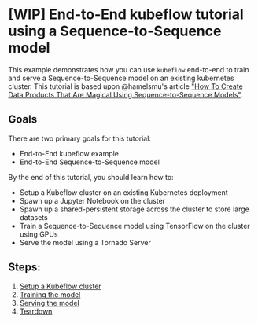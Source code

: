 # [WIP] End-to-End kubeflow tutorial using a Sequence-to-Sequence model

This example demonstrates how you can use `kubeflow` end-to-end to train and
serve a Sequence-to-Sequence model on an existing kubernetes cluster. This
tutorial is based upon @hamelsmu's article ["How To Create Data Products That
Are Magical Using Sequence-to-Sequence
Models"](https://medium.com/@hamelhusain/how-to-create-data-products-that-are-magical-using-sequence-to-sequence-models-703f86a231f8).

## Goals

There are two primary goals for this tutorial:

*   End-to-End kubeflow example
*   End-to-End Sequence-to-Sequence model

By the end of this tutorial, you should learn how to:

*   Setup a Kubeflow cluster on an existing Kubernetes deployment
*   Spawn up a Jupyter Notebook on the cluster
*   Spawn up a shared-persistent storage across the cluster to store large
    datasets
*   Train a Sequence-to-Sequence model using TensorFlow on the cluster using
    GPUs
*   Serve the model using a Tornado Server

## Steps:

1.  [Setup a Kubeflow cluster](setup_a_kubeflow_cluster.md)
1.  [Training the model](training_the_model.md)
1.  [Serving the model](serving_the_model.md)
1.  [Teardown](teardown.md)
